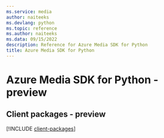 ```yaml
---
ms.service: media
author: naiteeks
ms.devlang: python
ms.topic: reference
ms.author: naiteeks
ms.data: 09/15/2022
description: Reference for Azure Media SDK for Python
title: Azure Media SDK for Python
---
```

# Azure Media SDK for Python - preview

## Client packages - preview
[!INCLUDE [client-packages](media-client-index.md)]